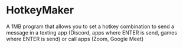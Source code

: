 # HotkeyMaker
A 1MB program that allows you to set a hotkey combination to send a message in a texting app (Discord, apps where ENTER is send, games where ENTER is send) or call apps (Zoom, Google Meet)
